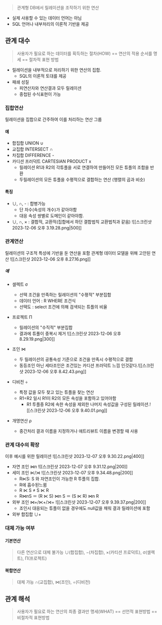 > 관계형 DB에서 릴레이션을 조작하기 위한 연산

- 실제 사용할 수 있는 데이터 언어는 아님
- SQL 언어나 내부처리의 이론적 기반을 제공
## 관계 대수
> 사용자가 필요로 하는 데이터를 획득하는 절차(HOW)
> == 연산의 적용 순서를 명세 
> == 절차적 표현 방법

- 릴레이션을 내부적으로 처리하기 위한 연산의 집합.
	- SQL의 이론적 토대를 제공
- 패쇄 성질
	- 피연산자와 연산결과 모두 릴레이션
	- 중첩된 수식표현이 가능
### 집합연산
릴레이션을 집합으로 간주하여 이를 처리하는 연산 그룹
#### 예
- 합집합 UNION ∪
- 교집합 INTERSECT ∩
- 차집합 DIFFERENCE - 
- 카디션 프러덕트 CARTESIAN PRODUCT  x
	- 릴레이션 R1과 R2의 각튜플을 서로 연결하여 만들어진 모든 튜플의 조합을 반환
	- 두릴레이션의 모든 튜플을 수평적으로 결합하는 연산 (행렬의 곱과 비슷)
#### 특징
- ∪, ∩, -   : 합병가능 
	- 단 차수(속성의 개수)가 같아야함
	- 대응 속성 쌍별로 도메인이 같아야함.
- ∪, ∩, ×  : 결합적, 교환적(집합에서 하던 결합법칙 교환법칙과 같음)
  ![[스크린샷 2023-12-06 오후 3.19.28.png|500]]


### 관계연산
릴레이션의 구조적 특성에 기반을 둔 연산을 포함
관계형 데이터 모델을 위해 고안된 연산
![[스크린샷 2023-12-06 오후 8.27.16.png]]
##### 예
- 셀렉트 σ
	- 선택 조건을 만족하는 릴레이션의 "수평적" 부분집합
	- 데이터 언어 : R WHERE 조건식
	- 선택도 : select 조건에 의해 검색되는 튜플의 비율
- 프로젝트 Π
	- 릴레이션의 "수직적" 부분집합
	- 결과에 튜풀이 중복시 제거
	  ![[스크린샷 2023-12-06 오후 8.29.19.png|300]]
- 조인 ⋈
	- 두 릴레이션의 공통속성 기준으로 조건을 만족시 수평적으로 결합
	- 동등조인 아닌 세타조인은 조건있는 카디션 프러덕트 느낌 인것같다.![[스크린샷 2023-12-06 오후 8.42.43.png]]

- 디비전 ÷
	- 특정 값을 모두 찾고 있는 튜플을 찾는 연산
	- R1÷R2 일시 R1이 R2의 모든 속성을 포함하고 있어야함
		- R1 투플중 R2에 속한 속성을 제외한 나머지 속성값을 구성된 릴레이션.![[스크린샷 2023-12-06 오후 9.40.01.png]]
- 개명연산 ρ
	- 중간처리 결과 이름을 지정하거나 애트리뷰트 이름을 변경할 때 사용

### 관계 대수의 확장
이후 예시를 위한 릴레이션
![[스크린샷 2023-12-07 오후 9.30.22.png|400]]
- 자연 조인 ⋈n
	  ![[스크린샷 2023-12-07 오후 9.31.12.png|200]]
- 세미 조인 ⋉/⋊
  ![[스크린샷 2023-12-07 오후 9.34.48.png|200]]
	- R⋉S: S 와 자연조인이 가능한 R 투플의 집합. 
	- R에 흡수된느뀜
	- R ⋉ S ≠ S ⋉ R 
	- R⋈nS ＝ (R ⋉ S) ⋈n S ＝ (S ⋉ R) ⋈n R
-  외부 조인 ⋈+/⋉+/⋊+
	  ![[스크린샷 2023-12-07 오후 9.39.37.png|200]]
	- 조인시 대응되는 튜플이 없을 경우에도 null값을 채워 결과 릴레이션에 포함
- 외부 합집합 ∪+

### 대체 가능 여부
#### 기본연산
> 다른 연산으로 대체 불가능
> ∪(합집합), −(차집합), ×(카티션 프로덕트), σ(셀렉트), Π(프로젝트)
#### 복합연산
> 대체 가능
> ∩(교집합), ⋈(조인), ÷(디비전)


## 관계 해석
> 사용자가 필요로 하는 연산의 최종 결과만 명세(WHAT)
> == 선언적 표현방법
> == 비절차적 표현방법

